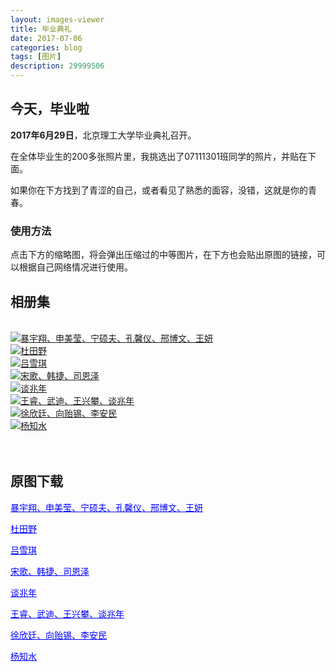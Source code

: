 ```yaml
---
layout: images-viewer
title: 毕业典礼
date: 2017-07-06
categories: blog
tags: [图片]
description: 29999506
---
```


## 今天，毕业啦

<b>2017年6月29日</b>，北京理工大学毕业典礼召开。

在全体毕业生的200多张照片里，我挑选出了07111301班同学的照片，并贴在下面。

如果你在下方找到了青涩的自己，或者看见了熟悉的面容，没错，这就是你的青春。

### 使用方法

点击下方的缩略图，将会弹出压缩过的中等图片，在下方也会贴出原图的链接，可以根据自己网络情况进行使用。

## 相册集

<br />

<div class="gallery">
	<div><a href="http://os5h88ibe.bkt.clouddn.com/07111301/06.29_ceremony/hr/BaoYuxiang_ShenMeiying_NingShuofu_KongXinyi_XingBowen_WangYan.jpg"><img src="http://os5h88ibe.bkt.clouddn.com/07111301/06.29_ceremony/lr/BaoYuxiang_ShenMeiying_NingShuofu_KongXinyi_XingBowen_WangYan.jpg" />暴宇翔、申美莹、宁硕夫、孔馨仪、邢博文、王妍</a></div>
	<div><a href="http://oso00lm7b.bkt.clouddn.com/07111301/06.29_ceremony/hr/DuTianye.jpg"><img src="http://oso00lm7b.bkt.clouddn.com/07111301/06.29_ceremony/lr/DuTianye.jpg" />杜田野</a></div>
	<div><a href="http://os5h88ibe.bkt.clouddn.com/07111301/06.29_ceremony/hr/LvXueqi.jpg"><img src="http://os5h88ibe.bkt.clouddn.com/07111301/06.29_ceremony/lr/LvXueqi.jpg" />吕雪琪</a></div>
	<div><a href="http://oso00lm7b.bkt.clouddn.com/07111301/06.29_ceremony/hr/SongGe_HanJie_SiEnze.jpg"><img src="http://oso00lm7b.bkt.clouddn.com/07111301/06.29_ceremony/lr/SongGe_HanJie_SiEnze.jpg" />宋歌、韩捷、司恩泽</a></div>
	<div><a href="http://os5h88ibe.bkt.clouddn.com/07111301/06.29_ceremony/hr/TanZhaonian.jpg"><img src="http://os5h88ibe.bkt.clouddn.com/07111301/06.29_ceremony/lr/TanZhaonian.jpg" />谈兆年</a></div>
	<div><a href="http://oso00lm7b.bkt.clouddn.com/07111301/06.29_ceremony/hr/WangRui_WuDi_WangXingpan_TanZhaonian.jpg"><img src="http://oso00lm7b.bkt.clouddn.com/07111301/06.29_ceremony/lr/WangRui_WuDi_WangXingpan_TanZhaonian.jpg" />王睿、武迪、王兴攀、谈兆年</a></div>
	<div><a href="http://os5h88ibe.bkt.clouddn.com/07111301/06.29_ceremony/hr/XuXinting_XiangYixi_LiAnmin.jpg"><img src="http://os5h88ibe.bkt.clouddn.com/07111301/06.29_ceremony/lr/XuXinting_XiangYixi_LiAnmin.jpg" />徐欣廷、向贻锡、李安民</a></div>
	<div><a href="http://oso00lm7b.bkt.clouddn.com/07111301/06.29_ceremony/hr/YangZhishui.jpg"><img src="http://oso00lm7b.bkt.clouddn.com/07111301/06.29_ceremony/lr/YangZhishui.jpg" />杨知水</a></div>
</div>


<br />
<br />

## 原图下载

<a href="http://os5h88ibe.bkt.clouddn.com/07111301/06.29_ceremony/real/BaoYuxiang_ShenMeiying_NingShuofu_KongXinyi_XingBowen_WangYan.JPG" target="_blank" style="color: blue">暴宇翔、申美莹、宁硕夫、孔馨仪、邢博文、王妍</a>

<a href="http://oso00lm7b.bkt.clouddn.com/07111301/06.29_ceremony/real/DuTianye.JPG" target="_blank" style="color: blue">杜田野</a>

<a href="http://os5h88ibe.bkt.clouddn.com/07111301/06.29_ceremony/real/LvXueqi.JPG" target="_blank" style="color: blue">吕雪琪</a>

<a href="http://oso00lm7b.bkt.clouddn.com/07111301/06.29_ceremony/real/SongGe_HanJie_SiEnze.JPG" target="_blank" style="color: blue">宋歌、韩捷、司恩泽</a>

<a href="http://os5h88ibe.bkt.clouddn.com/07111301/06.29_ceremony/real/TanZhaonian.JPG" target="_blank" style="color: blue">谈兆年</a>

<a href="http://oso00lm7b.bkt.clouddn.com/07111301/06.29_ceremony/real/WangRui_WuDi_WangXingpan_TanZhaonian.JPG" target="_blank" style="color: blue">王睿、武迪、王兴攀、谈兆年</a>

<a href="http://os5h88ibe.bkt.clouddn.com/07111301/06.29_ceremony/real/XuXinting_XiangYixi_LiAnmin.JPG" target="_blank" style="color: blue">徐欣廷、向贻锡、李安民</a>

<a href="http://oso00lm7b.bkt.clouddn.com/07111301/06.29_ceremony/real/YangZhishui.JPG" target="_blank" style="color: blue">杨知水</a>
